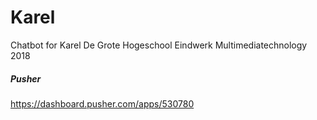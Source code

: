 # Karel
Chatbot for Karel De Grote Hogeschool
Eindwerk Multimediatechnology 2018
##### Pusher
https://dashboard.pusher.com/apps/530780